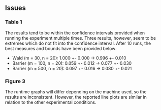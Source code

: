 ## Issues

### Table 1

The results tend to be within the confidence intervals provided when running the experiment multiple times. Three results, however, seem to be extremes which do not fit into the confidence interval. After 10 runs, the best measures and bounds have been provided below:

* Wald (m = 30, n = 20): 1.000 +- 0.000 -> 0.996 +- 0.010
* Barrier (m = 100, n = 20): 0.059 +- 0.012 -> 0.077 +- 0.030
* Barrier (m = 500, n = 20): 0.097 +- 0.016 -> 0.080 +- 0.021

### Figure 3

The runtime graphs will differ depending on the machine used, so the results are inconsistent. However, the reported line plots are similar in relation to the other experimental conditions.
